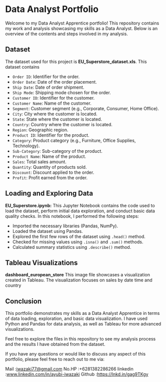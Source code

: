 # Data Analyst Portfolio

Welcome to my Data Analyst Apprentice portfolio! This repository contains my work and analysis showcasing my skills as a Data Analyst. Below is an overview of the contents and steps involved in my analysis.

## Dataset

The dataset used for this project is **EU_Superstore_dataset.xls**. This dataset contains 
- `Order ID`: Identifier for the order.
- `Order Date`: Date of the order placement.
- `Ship Date`: Date of order shipment.
- `Ship Mode`: Shipping mode chosen for the order.
- `Customer ID`: Identifier for the customer.
- `Customer Name`: Name of the customer.
- `Segment`: Customer segment (e.g., Corporate, Consumer, Home Office).
- `City`: City where the customer is located.
- `State`: State where the customer is located.
- `Country`: Country where the customer is located.
- `Region`: Geographic region.
- `Product ID`: Identifier for the product.
- `Category`: Product category (e.g., Furniture, Office Supplies, Technology).
- `Sub-Category`: Sub-category of the product.
- `Product Name`: Name of the product.
- `Sales`: Total sales amount.
- `Quantity`: Quantity of products sold.
- `Discount`: Discount applied to the order.
- `Profit`: Profit earned from the order.

## Loading and Exploring Data

**EU_Superstore.ipynb:** This Jupyter Notebook contains the code used to load the dataset, perform initial data exploration, and conduct basic data quality checks. In this notebook, I performed the following steps:

   - Imported the necessary libraries (Pandas, NumPy).
   - Loaded the dataset using Pandas.
   - Explored the first few rows of the dataset using `.head()` method.
   - Checked for missing values using `.isna()` and `.sum()` methods.
   - Calculated summary statistics using `.describe()` method.
   

## Tableau Visualizations

**dashboard_european_store** This image file showcases a visualization created in Tableau. The visualization focuses on sales by date time and country

## Conclusion

This portfolio demonstrates my skills as a Data Analyst Apprentice in terms of data loading, exploration, and basic data visualization. I have used Python and Pandas for data analysis, as well as Tableau for more advanced visualizations.

Feel free to explore the files in this repository to see my analysis process and the results I have obtained from the dataset.

If you have any questions or would like to discuss any aspect of this portfolio, please feel free to reach out to me via:

Mail     :iwazaki77@gmail.com
No.HP    :+6281382286266
linkedin :www.linkedin.com/in/ayubi-iwazaki
Github   :https://lnkd.in/gag9TKgy


